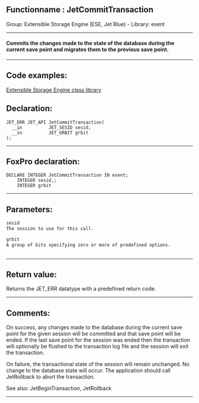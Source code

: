 <link rel="stylesheet" type="text/css" href="../../css/win32api.css">  
<link rel="stylesheet" href="https://cdnjs.cloudflare.com/ajax/libs/font-awesome/4.7.0/css/font-awesome.min.css">

## Functionname : JetCommitTransaction
Group: Extensible Storage Engine (ESE, Jet Blue) - Library: esent    
***  


#### Commits the changes made to the state of the database during the current save point and migrates them to the previous save point.
***  


## Code examples:
[Extensible Storage Engine class library](../../samples/sample_532.md)  

## Declaration:
```foxpro  
JET_ERR JET_API JetCommitTransaction(
  __in          JET_SESID sesid,
  __in          JET_GRBIT grbit
);  
```  
***  


## FoxPro declaration:
```foxpro  
DECLARE INTEGER JetCommitTransaction IN esent;
	INTEGER sesid,;
	INTEGER grbit  
```  
***  


## Parameters:
```txt  
sesid
The session to use for this call.

grbit
A group of bits specifying zero or more of predefined options.
  
```  
***  


## Return value:
Returns the JET_ERR datatype with a predefined return code.  
***  


## Comments:
On success, any changes made to the database during the current save point for the given session will be committed and that save point will be ended. If the last save point for the session was ended then the transaction will optionally be flushed to the transaction log file and the session will exit the transaction.  
  
On failure, the transactional state of the session will remain unchanged. No change to the database state will occur. The application should call JetRollback to abort the transaction.  
  
See also: JetBeginTransaction, JetRollback   
  
***  

